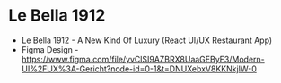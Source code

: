 # Le Bella 1912
- Le Bella 1912 - A New Kind Of Luxury (React UI/UX Restaurant App)
- Figma Design - https://www.figma.com/file/yvClSI9AZBRX8UaaGEByF3/Modern-UI%2FUX%3A-Gericht?node-id=0-1&t=DNUXebxV8KKNkjIW-0
